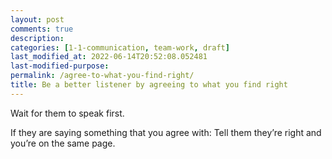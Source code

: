 ```yaml
---
layout: post
comments: true
description:
categories: [1-1-communication, team-work, draft]
last_modified_at: 2022-06-14T20:52:08.052481
last-modified-purpose:
permalink: /agree-to-what-you-find-right/
title: Be a better listener by agreeing to what you find right
---
```


Wait for them to speak first.

If they are saying something that you agree with: Tell them they’re right and you’re on the same page.